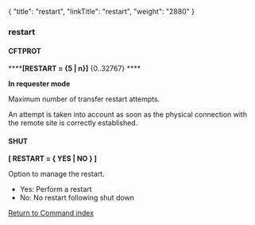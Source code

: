 {
    "title": "restart",
    "linkTitle": "restart",
    "weight": "2880"
}<span id="restart"></span>

### restart

#### CFTPROT

******[RESTART =
{<span class="underline">5</span> &#124; n}]** {0..32767} ****

****In requester mode****

Maximum number of transfer restart attempts.

An attempt is taken into account as soon as the physical connection
with the remote site is correctly established.

#### SHUT

****[ RESTART = { YES &#124; NO } ]****

Option to manage the restart.

- Yes: Perform a restart
- No: No restart following shut down

[Return to Command index](../../)
